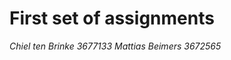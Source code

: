 First set of assignments
========================

_Chiel ten Brinke 3677133_
_Mattias Beimers 3672565_
